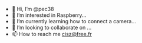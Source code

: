 - 👋 Hi, I’m @pec38
- 👀 I’m interested in Raspberry...
- 🌱 I’m currently learning how to connect a camera...
- 💞️ I’m looking to collaborate on ...
- 📫 How to reach me cisz@free.fr

<!---
pec38/pec38 is a ✨ special ✨ repository because its `README.md` (this file) appears on your GitHub profile.
You can click the Preview link to take a look at your changes.
--->
